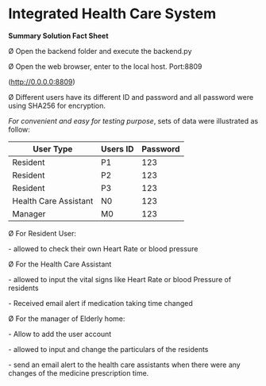 # Integrated Health Care System 

**Summary Solution Fact Sheet**

Ø  Open the backend folder and execute the backend.py 

Ø  Open the web browser, enter to the local host. Port:8809

(http://0.0.0.0:8809) 

Ø  Different users have its different ID and password and all password were using SHA256 for encryption. 

*For convenient and easy for testing purpose*, sets of data were illustrated as follow:

| User  Type            | Users  ID | Password |
| --------------------- | --------- | -------- |
| Resident              | P1        | 123      |
| Resident              | P2        | 123      |
| Resident              | P3        | 123      |
| Health Care Assistant | N0        | 123      |
| Manager               | M0        | 123      |

Ø  For Resident User:

\-     allowed to check their own Heart Rate or blood pressure

Ø  For the Health Care Assistant

\-     allowed to input the vital signs like Heart Rate or blood Pressure of residents

\-     Received email alert if medication taking time changed

Ø  For the manager of Elderly home:

\-     Allow to add the user account

\-     allowed to input and change the particulars of the residents

\-     send an email alert to the health care assistants when there were any changes of the medicine prescription time.

